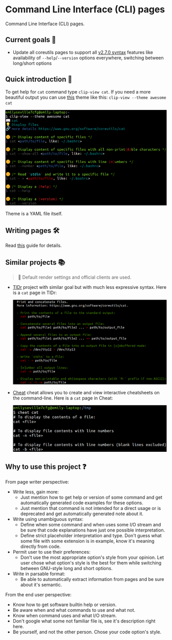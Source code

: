 # Command Line Interface (CLI) pages

Command Line Interface (CLI) pages.

## Current goals :checkered_flag:

- Update all coreutils pages to support all [v2.7.0 syntax](https://github.com/command-line-interface-pages/syntax/blob/main/base.md)
  features like availability of `--help`/`--version` options everywhere, switching
  between long/short options

## Quick introduction :rocket:

To get help for `cat` command type `clip-view cat`. If you need a more beautiful
output you can use [this](https://github.com/command-line-interface-pages/themes/tree/main/awesome)
theme like this: `clip-view --theme awesome cat`

![clip page](./clip-page.png)

Theme is a YAML file itself.

## Writing pages :hammer_and_wrench:

Read [this](./CONTRIBUTING.md) guide for details.

## Similar projects :books:

> :bell: Default render settings and official clients are used.

- [TlDr](https://github.com/tldr-pages/tldr) project with similar goal but with
  much less expressive syntax. Here is a `cat` page in TlDr:

  ![tldr page](./tldr-page.png)

- [Cheat](https://github.com/cheat/cheat) cheat allows you to create and view
  interactive cheatsheets on the command-line. Here is a `cat` page in Cheat:

  ![cheat page](./cheat-page.png)

## Why to use this project :question:

From page writer perspective:

- Write less, gain more:
  - Just mention how to get help or version of some command and get automatically
    generated code examples for these options.
  - Just mention that command is not intended for a direct usage or is deprecated
    and get automatically generated note about it.
- Write using unambiguous syntax:
  - Define when some command and when uses some I/O stream and be sure that
    code explanations have just one possible interpretation.
  - Define strict placeholder interpretation and type. Don't guess what some file
    with some extension is in example, know it's meaning directly from code.
- Permit user to use their preferences:
  - Don't use the most appropriate option's style from your opinion. Let user chose
    what option's style is the best for them while switching between GNU-style
    long and short options.
- Write in parsable format:
  - Be able to automatically extract information from pages and be sure about it's
    semantic.

From the end user perspective:

- Know how to get software builtin help or version.
- Be aware when and what commands to use and what not.
- Know when command uses and what I/O stream.
- Don't google what some not familiar file is, see it's description right here.
- Be yourself, and not the other person. Chose your code option's style.
